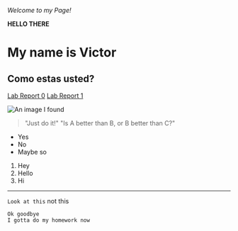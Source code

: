 _Welcome to my Page!_

__HELLO THERE__

# My name is Victor

## Como estas usted?

[Lab Report 0](https://vihsiao.github.io/cse15l-lab-reports/lab-report-1-week-0)
[Lab Report 1](https://vihsiao.github.io/cse15l-lab-reports/lab-report-1-week-0)

![An image I found](https://i.imgflip.com/x4ir0.jpg)

> "Just do it!"
> "Is A better than B, or B better than C?"

* Yes
* No
* Maybe so

1. Hey
2. Hello
3. Hi

-----------------------

`Look at this` not this

```
Ok goodbye
I gotta do my homework now
```
